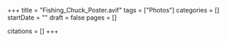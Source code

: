+++
title = "Fishing_Chuck_Poster.avif"
tags = ["Photos"]
categories = []
startDate = ""
draft = false
pages = []

citations = []
+++

